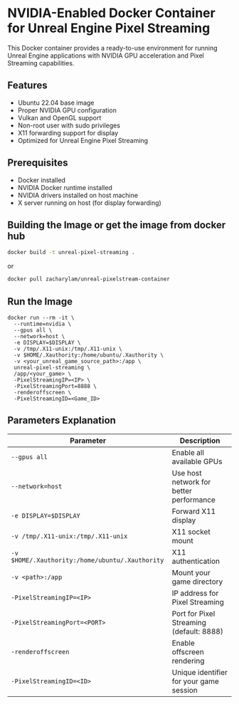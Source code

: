 # NVIDIA-Enabled Docker Container for Unreal Engine Pixel Streaming

This Docker container provides a ready-to-use environment for running Unreal Engine applications with NVIDIA GPU acceleration and Pixel Streaming capabilities.

## Features

- Ubuntu 22.04 base image
- Proper NVIDIA GPU configuration
- Vulkan and OpenGL support
- Non-root user with sudo privileges
- X11 forwarding support for display
- Optimized for Unreal Engine Pixel Streaming

## Prerequisites

- Docker installed
- NVIDIA Docker runtime installed
- NVIDIA drivers installed on host machine
- X server running on host (for display forwarding)

## Building the Image or get the image from docker hub

```bash
docker build -t unreal-pixel-streaming .
```
or

```bash
docker pull zacharylam/unreal-pixelstream-container
```




## Run the Image
```
docker run --rm -it \
  --runtime=nvidia \
  --gpus all \
  --network=host \
  -e DISPLAY=$DISPLAY \
  -v /tmp/.X11-unix:/tmp/.X11-unix \
  -v $HOME/.Xauthority:/home/ubuntu/.Xauthority \
  -v <your_unreal_game_source_path>:/app \
  unreal-pixel-streaming \
  /app/<your_game> \
  -PixelStreamingIP=<IP> \
  -PixelStreamingPort=8888 \
  -renderoffscreen \
  -PixelStreamingID=<Game_ID>
```

## Parameters Explanation

| Parameter | Description |
|-----------|-------------|
| `--gpus all` | Enable all available GPUs |
| `--network=host` | Use host network for better performance |
| `-e DISPLAY=$DISPLAY` | Forward X11 display |
| `-v /tmp/.X11-unix:/tmp/.X11-unix` | X11 socket mount |
| `-v $HOME/.Xauthority:/home/ubuntu/.Xauthority` | X11 authentication |
| `-v <path>:/app` | Mount your game directory |
| `-PixelStreamingIP=<IP>` | IP address for Pixel Streaming |
| `-PixelStreamingPort=<PORT>` | Port for Pixel Streaming (default: 8888) |
| `-renderoffscreen` | Enable offscreen rendering |
| `-PixelStreamingID=<ID>` | Unique identifier for your game session |
